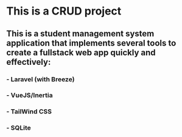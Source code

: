 # This is a CRUD project

## This is a student management system application that implements several tools to create a fullstack web app quickly and effectively:

### - **Laravel (with Breeze)**

### - **VueJS/Inertia**

### - **TailWind CSS**

### - **SQLite**
